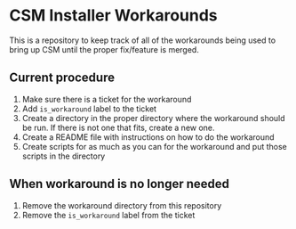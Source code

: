 # CSM Installer Workarounds

This is a repository to keep track of all of the workarounds being used to bring up CSM until the proper fix/feature is merged.

## Current procedure

1.  Make sure there is a ticket for the workaround 
2.  Add `is_workaround` label to the ticket
3.  Create a directory in the proper directory where the workaround should be run. If there is not one that fits, create a new one.
4.  Create a README file with instructions on how to do the workaround
5.  Create scripts for as much as you can for the workaround and put those scripts in the directory 


## When workaround is no longer needed
1.  Remove the workaround directory from this repository
2.  Remove the `is_workaround` label from the ticket

